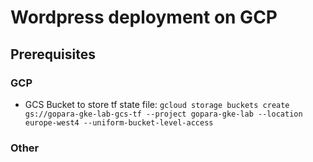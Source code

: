 # Wordpress deployment on GCP

## Prerequisites
### GCP
- GCS Bucket to store tf state file: 
``
gcloud storage buckets create gs://gopara-gke-lab-gcs-tf --project gopara-gke-lab --location europe-west4 --uniform-bucket-level-access
``

### Other